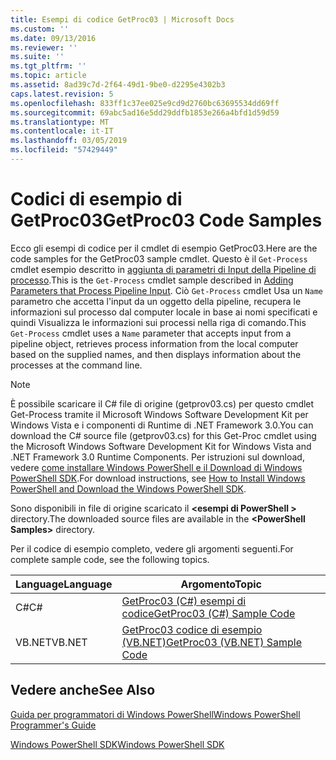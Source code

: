 ```yaml
---
title: Esempi di codice GetProc03 | Microsoft Docs
ms.custom: ''
ms.date: 09/13/2016
ms.reviewer: ''
ms.suite: ''
ms.tgt_pltfrm: ''
ms.topic: article
ms.assetid: 8ad39c7d-2f64-49d1-9be0-d2295e4302b3
caps.latest.revision: 5
ms.openlocfilehash: 833ff1c37ee025e9cd9d2760bc63695534dd69ff
ms.sourcegitcommit: 69abc5ad16e5dd29ddfb1853e266a4bfd1d59d59
ms.translationtype: MT
ms.contentlocale: it-IT
ms.lasthandoff: 03/05/2019
ms.locfileid: "57429449"
---
```

# <a name="getproc03-code-samples"></a><span data-ttu-id="076f3-102">Codici di esempio di GetProc03</span><span class="sxs-lookup"><span data-stu-id="076f3-102">GetProc03 Code Samples</span></span>

<span data-ttu-id="076f3-103">Ecco gli esempi di codice per il cmdlet di esempio GetProc03.</span><span class="sxs-lookup"><span data-stu-id="076f3-103">Here are the code samples for the GetProc03 sample cmdlet.</span></span> <span data-ttu-id="076f3-104">Questo è il `Get-Process` cmdlet esempio descritto in [aggiunta di parametri di Input della Pipeline di processo](../cmdlet/adding-parameters-that-process-pipeline-input.md).</span><span class="sxs-lookup"><span data-stu-id="076f3-104">This is the `Get-Process` cmdlet sample described in [Adding Parameters that Process Pipeline Input](../cmdlet/adding-parameters-that-process-pipeline-input.md).</span></span> <span data-ttu-id="076f3-105">Ciò `Get-Process` cmdlet Usa un `Name` parametro che accetta l'input da un oggetto della pipeline, recupera le informazioni sul processo dal computer locale in base ai nomi specificati e quindi Visualizza le informazioni sui processi nella riga di comando.</span><span class="sxs-lookup"><span data-stu-id="076f3-105">This `Get-Process` cmdlet uses a `Name` parameter that accepts input from a pipeline object, retrieves process information from the local computer based on the supplied names, and then displays information about the processes at the command line.</span></span>

> [!NOTE]
> <span data-ttu-id="076f3-106">È possibile scaricare il C# file di origine (getprov03.cs) per questo cmdlet Get-Process tramite il Microsoft Windows Software Development Kit per Windows Vista e i componenti di Runtime di .NET Framework 3.0.</span><span class="sxs-lookup"><span data-stu-id="076f3-106">You can download the C# source file (getprov03.cs) for this Get-Proc cmdlet using the Microsoft Windows Software Development Kit for Windows Vista and .NET Framework 3.0 Runtime Components.</span></span> <span data-ttu-id="076f3-107">Per istruzioni sul download, vedere [come installare Windows PowerShell e il Download di Windows PowerShell SDK](/powershell/developer/installing-the-windows-powershell-sdk).</span><span class="sxs-lookup"><span data-stu-id="076f3-107">For download instructions, see [How to Install Windows PowerShell and Download the Windows PowerShell SDK](/powershell/developer/installing-the-windows-powershell-sdk).</span></span>
>
> <span data-ttu-id="076f3-108">Sono disponibili in file di origine scaricato il  **\<esempi di PowerShell >** directory.</span><span class="sxs-lookup"><span data-stu-id="076f3-108">The downloaded source files are available in the **\<PowerShell Samples>** directory.</span></span>

<span data-ttu-id="076f3-109">Per il codice di esempio completo, vedere gli argomenti seguenti.</span><span class="sxs-lookup"><span data-stu-id="076f3-109">For complete sample code, see the following topics.</span></span>

|<span data-ttu-id="076f3-110">Language</span><span class="sxs-lookup"><span data-stu-id="076f3-110">Language</span></span>|<span data-ttu-id="076f3-111">Argomento</span><span class="sxs-lookup"><span data-stu-id="076f3-111">Topic</span></span>|
|--------------|-----------|
|<span data-ttu-id="076f3-112">C#</span><span class="sxs-lookup"><span data-stu-id="076f3-112">C#</span></span>|[<span data-ttu-id="076f3-113">GetProc03 (C#) esempi di codice</span><span class="sxs-lookup"><span data-stu-id="076f3-113">GetProc03 (C#) Sample Code</span></span>](./getproc03-csharp-sample-code.md)|
|<span data-ttu-id="076f3-114">VB.NET</span><span class="sxs-lookup"><span data-stu-id="076f3-114">VB.NET</span></span>|[<span data-ttu-id="076f3-115">GetProc03 codice di esempio (VB.NET)</span><span class="sxs-lookup"><span data-stu-id="076f3-115">GetProc03 (VB.NET) Sample Code</span></span>](./getproc03-vb-net-sample-code.md)|

## <a name="see-also"></a><span data-ttu-id="076f3-116">Vedere anche</span><span class="sxs-lookup"><span data-stu-id="076f3-116">See Also</span></span>

[<span data-ttu-id="076f3-117">Guida per programmatori di Windows PowerShell</span><span class="sxs-lookup"><span data-stu-id="076f3-117">Windows PowerShell Programmer's Guide</span></span>](./windows-powershell-programmer-s-guide.md)

[<span data-ttu-id="076f3-118">Windows PowerShell SDK</span><span class="sxs-lookup"><span data-stu-id="076f3-118">Windows PowerShell SDK</span></span>](../windows-powershell-reference.md)